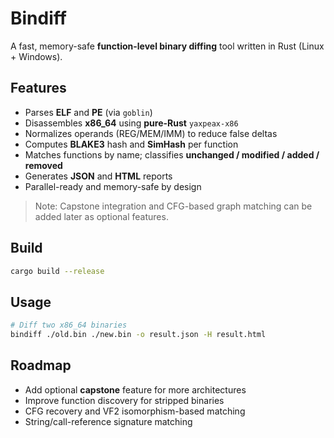 # Bindiff

A fast, memory-safe **function-level binary diffing** tool written in Rust (Linux + Windows).

## Features
- Parses **ELF** and **PE** (via `goblin`)
- Disassembles **x86_64** using **pure-Rust** `yaxpeax-x86`
- Normalizes operands (REG/MEM/IMM) to reduce false deltas
- Computes **BLAKE3** hash and **SimHash** per function
- Matches functions by name; classifies **unchanged / modified / added / removed**
- Generates **JSON** and **HTML** reports
- Parallel-ready and memory-safe by design

> Note: Capstone integration and CFG-based graph matching can be added later as optional features.

## Build
```bash
cargo build --release
```

## Usage
```bash
# Diff two x86_64 binaries
bindiff ./old.bin ./new.bin -o result.json -H result.html
```

## Roadmap
- Add optional **capstone** feature for more architectures
- Improve function discovery for stripped binaries
- CFG recovery and VF2 isomorphism-based matching
- String/call-reference signature matching
